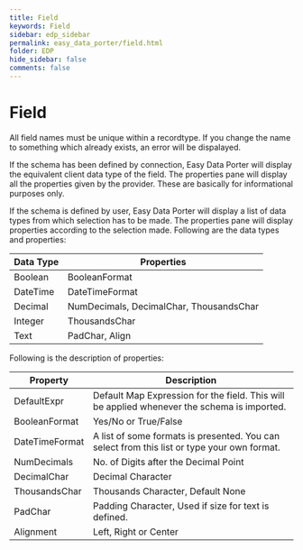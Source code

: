 ```yaml
---
title: Field
keywords: Field
sidebar: edp_sidebar
permalink: easy_data_porter/field.html
folder: EDP
hide_sidebar: false
comments: false
---
```


# Field

All field names must be unique within a recordtype. If you change the name to something which already exists, an error will be dispalayed.

 

If the schema has been defined by connection, Easy Data Porter will display the equivalent client data type of the field. The properties pane will display all the properties given by the provider. These are basically for informational purposes only.

 

If the schema is defined by user, Easy Data Porter will display a list of data types from which selection has to be made. The properties pane will display properties according to the selection made. Following are the data types and properties:

|Data Type|Properties|
|---------|----------|
|Boolean|BooleanFormat|
|DateTime|DateTimeFormat|
|Decimal|NumDecimals, DecimalChar, ThousandsChar|
|Integer|ThousandsChar|
|Text|PadChar, Align|

Following is the description of properties:

|Property|Description|
|---------|-----------|
|DefaultExpr|Default Map Expression for the field. This will be applied whenever the schema is imported.|
|BooleanFormat|Yes/No or True/False|
|DateTimeFormat|A list of some formats is presented. You can select from this list or type your own format.|
|NumDecimals|No. of Digits after the Decimal Point|
|DecimalChar|Decimal Character|
|ThousandsChar|Thousands Character, Default None|
|PadChar|Padding Character, Used if size for text is defined.|
|Alignment|Left, Right or Center|